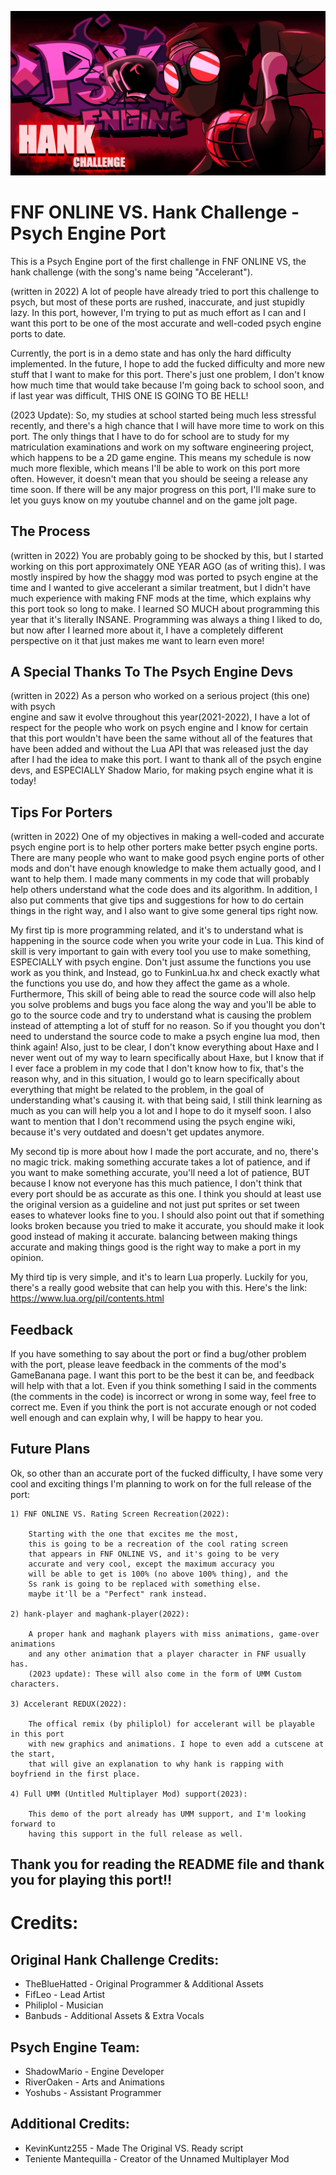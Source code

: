 ![New Hank Banner for the Psych Engine port](https://github.com/AppleHair/HankPsychPort/blob/main/New%20Hank%20Banner%20for%20the%20Psych%20Engine%20port.png)

# FNF ONLINE VS. Hank Challenge - Psych Engine Port
This is a Psych Engine port of the first challenge in FNF ONLINE VS, the hank challenge (with the song's name being "Accelerant").

(written in 2022) A lot of people have already tried to port this challenge to psych, but most of these ports are rushed, 
inaccurate, and just stupidly lazy. In this port, however, I'm trying to put as much effort as I can and I want this 
port to be one of the most accurate and well-coded psych engine ports to date.

Currently, the port is in a demo state and has only the hard difficulty implemented.
In the future, I hope to add the fucked difficulty and more new stuff that I want to make for this
port. There's just one problem, I don't know how much time that would take because I'm going 
back to school soon, and if last year was difficult, THIS ONE IS GOING TO BE HELL!

(2023 Update): So, my studies at school started being much less stressful recently, and there's a high
chance that I will have more time to work on this port. The only things that I have to do for school 
are to study for my matriculation examinations and work on my software engineering project, which
happens to be a 2D game engine. This means my schedule is now much more flexible, which means
I'll be able to work on this port more often. However, it doesn't mean that you should be seeing
a release any time soon. If there will be any major progress on this port, I'll make sure
to let you guys know on my youtube channel and on the game jolt page.

## The Process

(written in 2022) You are probably going to be shocked by this, but I started working on this port approximately ONE YEAR AGO
(as of writing this). I was mostly inspired by how the shaggy mod was ported to psych engine at the time and I wanted to give
accelerant a similar treatment, but I didn't have much experience with making FNF mods at the time, which explains why this port 
took so long to make. I learned SO MUCH about programming this year that it's literally INSANE. Programming was always a thing I 
liked to do, but now after I learned more about it, I have a completely different perspective on it that just makes me want to learn 
even more!

## A Special Thanks To The Psych Engine Devs

(written in 2022) As a person who worked on a serious project (this one) with psych  
engine and saw it evolve throughout this year(2021-2022), I have a lot of respect for the
people who work on psych engine and I know for certain that this port wouldn't have been 
the same without all of the features that have been added and without the Lua API that was
released just the day after I had the idea to make this port. I want to thank all of the
psych engine devs, and ESPECIALLY Shadow Mario, for making psych engine what it is today!

## Tips For Porters

(written in 2022) One of my objectives in making a well-coded and accurate psych engine port is to help other porters make
better psych engine ports. There are many people who want to make good psych engine ports of other mods and don't have 
enough knowledge to make them actually good, and I want to help them. I made many comments in my code that will probably help 
others understand what the code does and its algorithm. In addition, I also put comments that give tips and suggestions for 
how to do certain things in the right way, and I also want to give some general tips right now.

My first tip is more programming related, and it's to understand what is happening in the source code when you write your code
in Lua. This kind of skill is very important to gain with every tool you use to make something, ESPECIALLY with psych engine.
Don't just assume the functions you use work as you think, and Instead, go to FunkinLua.hx and check exactly what the functions
you use do, and how they affect the game as a whole. Furthermore, This skill of being able to read the source code will also help you 
solve problems and bugs you face along the way and you'll be able to go to the source code and try to understand what is causing the 
problem instead of attempting a lot of stuff for no reason. So if you thought you don't need to understand the source code to make a 
psych engine lua mod, then think again! Also, just to be clear, I don't know everything about Haxe and I never went out of my way
to learn specifically about Haxe, but I know that if I ever face a problem in my code that I don't know how to fix, that's
the reason why, and in this situation, I would go to learn specifically about everything that might be related to the problem, 
in the goal of understanding what's causing it. with that being said, I still think learning as much as you can will help you
a lot and I hope to do it myself soon. I also want to mention that I don't recommend using the psych engine wiki,
because it's very outdated and doesn't get updates anymore.

My second tip is more about how I made the port accurate, and no, there's no magic trick.
making something accurate takes a lot of patience, and if you want to make something accurate,
you'll need a lot of patience, BUT because I know not everyone has this much patience, I don't think that every
port should be as accurate as this one. I think you should at least use the original version as a guideline and not 
just put sprites or set tween eases to whatever looks fine to you. I should also point out that if something looks broken 
because you tried to make it accurate, you should make it look good instead of making it accurate. balancing 
between making things accurate and making things good is the right way to make a port in my opinion.

My third tip is very simple, and it's to learn Lua properly. Luckily for you, there's a really good website that
can help you with this. Here's the link:  https://www.lua.org/pil/contents.html


## Feedback

If you have something to say about the port or find a bug/other problem with the port, please leave feedback in 
the comments of the mod's GameBanana page. I want this port to be the best it can be, and feedback will help with that a lot.
Even if you think something I said in the comments (the comments in the code) is incorrect or wrong in some way, feel free to correct me. Even if you think the port is not accurate enough or not coded well enough and can explain why, I will be happy to hear you.

## Future Plans

Ok, so other than an accurate port of the fucked difficulty, I have some very 
cool and exciting things I'm planning to work on for the full release of the port:

	1) FNF ONLINE VS. Rating Screen Recreation(2022):

		Starting with the one that excites me the most,
		this is going to be a recreation of the cool rating screen
		that appears in FNF ONLINE VS, and it's going to be very
		accurate and very cool, except the maximum accuracy you 
		will be able to get is 100% (no above 100% thing), and the
		Ss rank is going to be replaced with something else.
		maybe it'll be a "Perfect" rank instead.
		
	2) hank-player and maghank-player(2022):

		A proper hank and maghank players with miss animations, game-over animations
		and any other animation that a player character in FNF usually has. 
		(2023 update): These will also come in the form of UMM Custom characters.

	3) Accelerant REDUX(2022): 

		The offical remix (by philiplol) for accelerant will be playable in this port
		with new graphics and animations. I hope to even add a cutscene at the start,
		that will give an explanation to why hank is rapping with boyfriend in the first place.

	4) Full UMM (Untitled Multiplayer Mod) support(2023):

		This demo of the port already has UMM support, and I'm looking forward to
		having this support in the full release as well. 


## Thank you for reading the README file and thank you for playing this port!!


# Credits:

## Original Hank Challenge Credits:

* TheBlueHatted - Original Programmer & Additional Assets
* FifLeo - Lead Artist
* Philiplol - Musician
* Banbuds - Additional Assets & Extra Vocals

## Psych Engine Team:

* ShadowMario - Engine Developer
* RiverOaken - Arts and Animations
* Yoshubs - Assistant Programmer

## Additional Credits:

* KevinKuntz255 - Made The Original VS. Ready script
* Teniente Mantequilla - Creator of the Unnamed Multiplayer Mod
